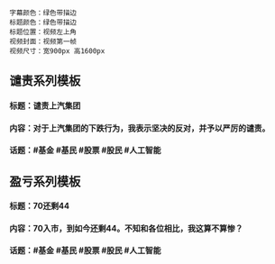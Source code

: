 ```
字幕颜色：绿色带描边
标题颜色：绿色带描边
标题位置：视频左上角
视频封面：视频第一帧
视频尺寸：宽900px 高1600px
```

## 谴责系列模板
#### 标题：谴责上汽集团
#### 内容：对于上汽集团的下跌行为，我表示坚决的反对，并予以严厉的谴责。
#### 话题：#基金 #基民 #股票 #股民 #人工智能

## 盈亏系列模板
#### 标题：70还剩44
#### 内容：70入市，到如今还剩44。不知和各位相比，我这算不算惨？
#### 话题：#基金 #基民 #股票 #股民 #人工智能
